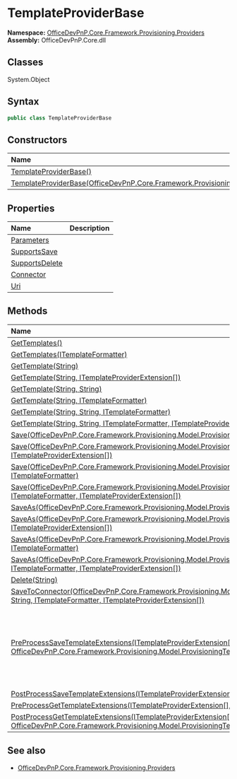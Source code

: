 # TemplateProviderBase
  
**Namespace:** [OfficeDevPnP.Core.Framework.Provisioning.Providers](OfficeDevPnP.Core.Framework.Provisioning.Providers.md)  
**Assembly:** OfficeDevPnP.Core.dll  
## Classes
System.Object  
## Syntax
```C#
public class TemplateProviderBase
```
## Constructors
|**Name**|**Description**|
|:-----|:-----|
| [TemplateProviderBase()](TemplateProviderBaseconstructor1details.md) | 
| [TemplateProviderBase(OfficeDevPnP.Core.Framework.Provisioning.Connectors.FileConnectorBase)](TemplateProviderBaseconstructor1details.md) | 
## Properties
|**Name**|**Description**|
|:-----|:-----|
| [Parameters](TemplateProviderBase.Parameters.md) | 
| [SupportsSave](TemplateProviderBase.SupportsSave.md) | 
| [SupportsDelete](TemplateProviderBase.SupportsDelete.md) | 
| [Connector](TemplateProviderBase.Connector.md) | 
| [Uri](TemplateProviderBase.Uri.md) | 
## Methods
|**Name**|**Description**|
|:-----|:-----|
| [GetTemplates()](TemplateProviderBaseGetTemplates.md) | 
| [GetTemplates(ITemplateFormatter)](TemplateProviderBaseGetTemplatesITemplateFormatter.md) | 
| [GetTemplate(String)](TemplateProviderBaseGetTemplateString.md) | 
| [GetTemplate(String, ITemplateProviderExtension[])](TemplateProviderBaseGetTemplateStringITemplateProviderExtension[].md) | 
| [GetTemplate(String, String)](TemplateProviderBaseGetTemplateStringString.md) | 
| [GetTemplate(String, ITemplateFormatter)](TemplateProviderBaseGetTemplateStringITemplateFormatter.md) | 
| [GetTemplate(String, String, ITemplateFormatter)](TemplateProviderBaseGetTemplateStringStringITemplateFormatter.md) | 
| [GetTemplate(String, String, ITemplateFormatter, ITemplateProviderExtension[])](TemplateProviderBaseGetTemplateStringStringITemplateFormatterITemplateProviderExtension[].md) | 
| [Save(OfficeDevPnP.Core.Framework.Provisioning.Model.ProvisioningTemplate)](TemplateProviderBaseSaveOfficeDevPnP.Core.Framework.Provisioning.Model.ProvisioningTemplate.md) | 
| [Save(OfficeDevPnP.Core.Framework.Provisioning.Model.ProvisioningTemplate, ITemplateProviderExtension[])](TemplateProviderBaseSaveOfficeDevPnP.Core.Framework.Provisioning.Model.ProvisioningTemplateITemplateProviderExtension[].md) | 
| [Save(OfficeDevPnP.Core.Framework.Provisioning.Model.ProvisioningTemplate, ITemplateFormatter)](TemplateProviderBaseSaveOfficeDevPnP.Core.Framework.Provisioning.Model.ProvisioningTemplateITemplateFormatter.md) | 
| [Save(OfficeDevPnP.Core.Framework.Provisioning.Model.ProvisioningTemplate, ITemplateFormatter, ITemplateProviderExtension[])](TemplateProviderBaseSaveOfficeDevPnP.Core.Framework.Provisioning.Model.ProvisioningTemplateITemplateFormatterITemplateProviderExtension[].md) | 
| [SaveAs(OfficeDevPnP.Core.Framework.Provisioning.Model.ProvisioningTemplate, String)](TemplateProviderBaseSaveAsOfficeDevPnP.Core.Framework.Provisioning.Model.ProvisioningTemplateString.md) | 
| [SaveAs(OfficeDevPnP.Core.Framework.Provisioning.Model.ProvisioningTemplate, String, ITemplateProviderExtension[])](TemplateProviderBaseSaveAsOfficeDevPnP.Core.Framework.Provisioning.Model.ProvisioningTemplateStringITemplateProviderExtension[].md) | 
| [SaveAs(OfficeDevPnP.Core.Framework.Provisioning.Model.ProvisioningTemplate, String, ITemplateFormatter)](TemplateProviderBaseSaveAsOfficeDevPnP.Core.Framework.Provisioning.Model.ProvisioningTemplateStringITemplateFormatter.md) | 
| [SaveAs(OfficeDevPnP.Core.Framework.Provisioning.Model.ProvisioningTemplate, String, ITemplateFormatter, ITemplateProviderExtension[])](TemplateProviderBaseSaveAsOfficeDevPnP.Core.Framework.Provisioning.Model.ProvisioningTemplateStringITemplateFormatterITemplateProviderExtension[].md) | 
| [Delete(String)](TemplateProviderBaseDeleteString.md) | 
| [SaveToConnector(OfficeDevPnP.Core.Framework.Provisioning.Model.ProvisioningTemplate, String, ITemplateFormatter, ITemplateProviderExtension[])](TemplateProviderBaseSaveToConnectorOfficeDevPnP.Core.Framework.Provisioning.Model.ProvisioningTemplateStringITemplateFormatterITemplateProviderExtension[].md) | 
| [PreProcessSaveTemplateExtensions(ITemplateProviderExtension[], OfficeDevPnP.Core.Framework.Provisioning.Model.ProvisioningTemplate)](TemplateProviderBasePreProcessSaveTemplateExtensionsITemplateProviderExtension[]OfficeDevPnP.Core.Framework.Provisioning.Model.ProvisioningTemplate.md) | This method is invoked before calling the formatter to serialize the template
| [PostProcessSaveTemplateExtensions(ITemplateProviderExtension[], IO.Stream)](TemplateProviderBasePostProcessSaveTemplateExtensionsITemplateProviderExtension[]IO.Stream.md) | 
| [PreProcessGetTemplateExtensions(ITemplateProviderExtension[], IO.Stream)](TemplateProviderBasePreProcessGetTemplateExtensionsITemplateProviderExtension[]IO.Stream.md) | 
| [PostProcessGetTemplateExtensions(ITemplateProviderExtension[], OfficeDevPnP.Core.Framework.Provisioning.Model.ProvisioningTemplate)](TemplateProviderBasePostProcessGetTemplateExtensionsITemplateProviderExtension[]OfficeDevPnP.Core.Framework.Provisioning.Model.ProvisioningTemplate.md) | 
## See also
- [OfficeDevPnP.Core.Framework.Provisioning.Providers](OfficeDevPnP.Core.Framework.Provisioning.Providers.md)
